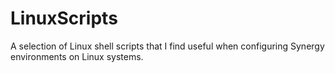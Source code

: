 # LinuxScripts
A selection of Linux shell scripts that I find useful when configuring Synergy environments on Linux systems.
